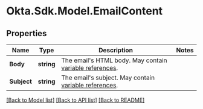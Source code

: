 # Okta.Sdk.Model.EmailContent

## Properties

Name | Type | Description | Notes
------------ | ------------- | ------------- | -------------
**Body** | **string** | The email&#39;s HTML body. May contain [variable references](https://velocity.apache.org/engine/1.7/user-guide.html#references). | 
**Subject** | **string** | The email&#39;s subject. May contain [variable references](https://velocity.apache.org/engine/1.7/user-guide.html#references). | 

[[Back to Model list]](../README.md#documentation-for-models) [[Back to API list]](../README.md#documentation-for-api-endpoints) [[Back to README]](../README.md)

